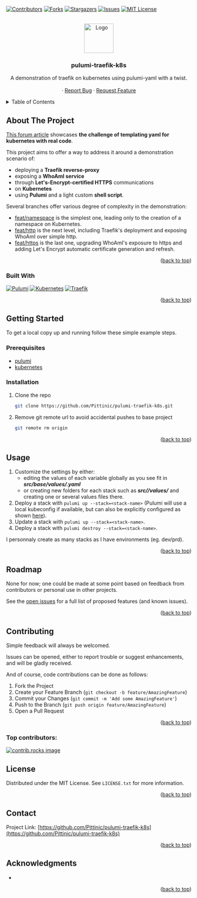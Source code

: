 <a id="readme-top"></a>


<!-- PROJECT SHIELDS -->
<!-- https://www.markdownguide.org/basic-syntax/#reference-style-links -->
[![Contributors][contributors-shield]][contributors-url]
[![Forks][forks-shield]][forks-url]
[![Stargazers][stars-shield]][stars-url]
[![Issues][issues-shield]][issues-url]
[![MIT License][license-shield]][license-url]
<!-- [![LinkedIn][linkedin-shield]][linkedin-url] -->



<!-- PROJECT LOGO -->
<br />
<div align="center">
  <a href="https://github.com/Pittinic/pulumi-traefik-k8s">
    <img src="images/logo.png" alt="Logo" width="80" height="80">
  </a>

<h3 align="center">pulumi-traefik-k8s</h3>

  <p align="center">
    A demonstration of traefik on kubernetes using pulumi-yaml with a twist.
    <br />
    <br />
    ·
    <a href="https://github.com/Pittinic/pulumi-traefik-k8s/issues/new?labels=bug&template=bug-report---.md">Report Bug</a>
    ·
    <a href="https://github.com/Pittinic/pulumi-traefik-k8s/issues/new?labels=enhancement&template=feature-request---.md">Request Feature</a>
  </p>
</div>


<!-- TABLE OF CONTENTS -->
<details>
  <summary>Table of Contents</summary>
  <ol>
    <li>
      <a href="#about-the-project">About The Project</a>
      <ul>
        <li><a href="#built-with">Built With</a></li>
      </ul>
    </li>
    <li>
      <a href="#getting-started">Getting Started</a>
      <ul>
        <li><a href="#prerequisites">Prerequisites</a></li>
        <li><a href="#installation">Installation</a></li>
      </ul>
    </li>
    <li><a href="#usage">Usage</a></li>
    <li><a href="#roadmap">Roadmap</a></li>
    <li><a href="#contributing">Contributing</a></li>
    <li><a href="#license">License</a></li>
    <li><a href="#contact">Contact</a></li>
    <li><a href="#acknowledgments">Acknowledgments</a></li>
  </ol>
</details>



<!-- ABOUT THE PROJECT -->
## About The Project


[This forum article](https://learnk8s.io/templating-yaml-with-code) showcases **the challenge of templating yaml for kubernetes with real code**.

This project aims to offer a way to address it around a demonstration scenario of:
* deploying a **Traefik reverse-proxy**
* exposing a **WhoAmI service**
* through **Let's-Encrypt-certified HTTPS** communications
* on **Kubernetes**
* using **Pulumi** and a light custom **shell script**.

Several branches offer various degree of complexity in the demonstration:
* [feat/namespace](https://github.com/Pittinic/pulumi-traefik-k8s/tree/feat/namespace) is the simplest one, leading only to the creation of a namespace on Kubernetes.
* [feat/http](https://github.com/Pittinic/pulumi-traefik-k8s/tree/feat/http) is the next level, including Traefik's deployment and exposing WhoAmI over simple http.
* [feat/https](https://github.com/Pittinic/pulumi-traefik-k8s/tree/feat/https) is the last one, upgrading WhoAmI's exposure to https and adding Let's Encrypt automatic certificate generation and refresh.

<p align="right">(<a href="#readme-top">back to top</a>)</p>



### Built With

[![Pulumi][Pulumi]][Pulumi-url]
[![Kubernetes][Kubernetes]][Kubernetes-url]
[![Traefik][Traefik]][Traefik-url]

<p align="right">(<a href="#readme-top">back to top</a>)</p>



<!-- GETTING STARTED -->
## Getting Started

To get a local copy up and running follow these simple example steps.

### Prerequisites

* [pulumi](https://www.pulumi.com/docs/iac/download-install/)
* [kubernetes](https://kubernetes.io/docs/setup/)

### Installation

1. Clone the repo
   ```sh
   git clone https://github.com/Pittinic/pulumi-traefik-k8s.git
   ```
2. Remove git remote url to avoid accidental pushes to base project
   ```sh
   git remote rm origin
   ```

<p align="right">(<a href="#readme-top">back to top</a>)</p>



<!-- USAGE EXAMPLES -->
## Usage

1. Customize the settings by either:
    - editing the values of each variable globally as you see fit in ***src/base/values/<file-name>.yaml***
    - or creating new folders for each stack such as ***src/<stack-name>/values/*** and creating one or several values files there.
2. Deploy a stack with `pulumi up --stack=<stack-name>` (Pulumi will use a local kubeconfig if available, but can also be explicitly configured as shown [here](https://www.pulumi.com/registry/packages/kubernetes/installation-configuration/)).
2. Update a stack with `pulumi up --stack=<stack-name>`.
2. Deploy a stack with `pulumi destroy --stack=<stack-name>`.

I personnaly create as many stacks as I have environments (eg. dev/prd).

<p align="right">(<a href="#readme-top">back to top</a>)</p>



<!-- ROADMAP -->
## Roadmap

None for now; one could be made at some point based on feedback from contributors or personal use in other projects.

See the [open issues](https://github.com/Pittinic/pulumi-traefik-k8s/issues) for a full list of proposed features (and known issues).

<p align="right">(<a href="#readme-top">back to top</a>)</p>



<!-- CONTRIBUTING -->
## Contributing

Simple feedback will always be welcomed.

Issues can be opened, either to report trouble or suggest enhancements, and will be gladly received.

And of course, code contributions can be done as follows:
1. Fork the Project
2. Create your Feature Branch (`git checkout -b feature/AmazingFeature`)
3. Commit your Changes (`git commit -m 'Add some AmazingFeature'`)
4. Push to the Branch (`git push origin feature/AmazingFeature`)
5. Open a Pull Request

<p align="right">(<a href="#readme-top">back to top</a>)</p>

### Top contributors:

<a href="https://github.com/Pittinic/pulumi-traefik-k8s/graphs/contributors">
  <img src="https://contrib.rocks/image?repo=Pittinic/pulumi-traefik-k8s" alt="contrib.rocks image" />
</a>



<!-- LICENSE -->
## License

Distributed under the MIT License. See `LICENSE.txt` for more information.

<p align="right">(<a href="#readme-top">back to top</a>)</p>



<!-- CONTACT -->
## Contact

Project Link: [https://github.com/Pittinic/pulumi-traefik-k8s](https://github.com/Pittinic/pulumi-traefik-k8s)

<p align="right">(<a href="#readme-top">back to top</a>)</p>



<!-- ACKNOWLEDGMENTS -->
## Acknowledgments

* []()

<p align="right">(<a href="#readme-top">back to top</a>)</p>


<!-- MARKDOWN LINKS & IMAGES -->
<!-- https://www.markdownguide.org/basic-syntax/#reference-style-links -->
[contributors-shield]: https://img.shields.io/github/contributors/Pittinic/pulumi-traefik-k8s.svg?style=for-the-badge
[contributors-url]: https://github.com/Pittinic/pulumi-traefik-k8s/graphs/contributors
[forks-shield]: https://img.shields.io/github/forks/Pittinic/pulumi-traefik-k8s.svg?style=for-the-badge
[forks-url]: https://github.com/Pittinic/pulumi-traefik-k8s/network/members
[stars-shield]: https://img.shields.io/github/stars/Pittinic/pulumi-traefik-k8s.svg?style=for-the-badge
[stars-url]: https://github.com/Pittinic/pulumi-traefik-k8s/stargazers
[issues-shield]: https://img.shields.io/github/issues/Pittinic/pulumi-traefik-k8s.svg?style=for-the-badge
[issues-url]: https://github.com/Pittinic/pulumi-traefik-k8s/issues
[license-shield]: https://img.shields.io/github/license/Pittinic/pulumi-traefik-k8s.svg?style=for-the-badge
[license-url]: https://github.com/Pittinic/pulumi-traefik-k8s/blob/master/LICENSE.txt
[Pulumi]: https://img.shields.io/badge/pulumi-%238A3391?style=for-the-badge&logo=pulumi
[Pulumi-url]: https://www.pulumi.com/
[Kubernetes]: https://img.shields.io/badge/kubernetes-%23326CE5?style=for-the-badge&logo=kubernetes&logoColor=FFFFFF
[Kubernetes-url]: https://kubernetes.io/
[Traefik]: https://img.shields.io/badge/traefik-%2324A1C1?style=for-the-badge&logo=traefikproxy&logoColor=FFFFFF
[Traefik-url]: https://doc.traefik.io/traefik/